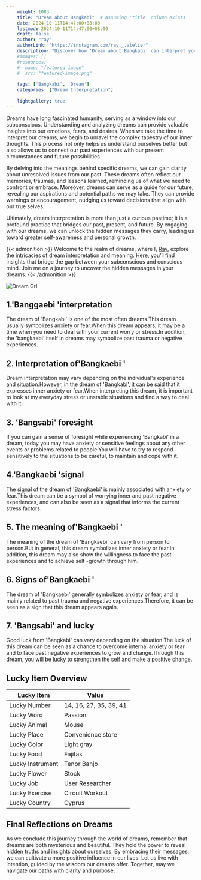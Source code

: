 ```yaml
---
    weight: 1083
    title: "Dream about Bangkabi"  # Assuming 'title' column exists
    date: 2024-10-11T14:47:00+08:00
    lastmod: 2024-10-11T14:47:00+08:00
    draft: false
    author: "ray"
    authorLink: "https://instagram.com/ray._.atelier"
    description: "Discover how 'Dream about Bangkabi' can interpret your future and uncover its significant meanings in your life."
    #images: []
    #resources:
    #- name: "featured-image"
    #  src: "featured-image.png"
    
    tags: ['Bangkabi', 'Dream']
    categories: ["Dream Interpretation"]
    
    lightgallery: true
---
```

    
Dreams have long fascinated humanity, serving as a window into our subconscious. Understanding and analyzing dreams can provide valuable insights into our emotions, fears, and desires. When we take the time to interpret our dreams, we begin to unravel the complex tapestry of our inner thoughts. This process not only helps us understand ourselves better but also allows us to connect our past experiences with our present circumstances and future possibilities.

By delving into the meanings behind specific dreams, we can gain clarity about unresolved issues from our past. These dreams often reflect our memories, traumas, and lessons learned, reminding us of what we need to confront or embrace. Moreover, dreams can serve as a guide for our future, revealing our aspirations and potential paths we may take. They can provide warnings or encouragement, nudging us toward decisions that align with our true selves.

Ultimately, dream interpretation is more than just a curious pastime; it is a profound practice that bridges our past, present, and future. By engaging with our dreams, we can unlock the hidden messages they carry, leading us toward greater self-awareness and personal growth.

{{< admonition >}}
Welcome to the realm of dreams, where I, [Ray](https://instagram.com/ray._.atelier), explore the intricacies of dream interpretation and meaning. Here, you’ll find insights that bridge the gap between your subconscious and conscious mind. Join me on a journey to uncover the hidden messages in your dreams.
{{< /admonition >}}

![Dream Grl](https://cdn.pixabay.com/photo/2017/11/02/03/35/gothic-2910057_1280.jpg "Dream Grl")

## 1.'Banggaebi 'interpretation
The dream of 'Bangkabi' is one of the most often dreams.This dream usually symbolizes anxiety or fear.When this dream appears, it may be a time when you need to deal with your current worry or stress.In addition, the 'bangkaebi' itself in dreams may symbolize past trauma or negative experiences.

## 2. Interpretation of'Bangkaebi '
Dream interpretation may vary depending on the individual's experience and situation.However, in the dream of 'Bangkabi', it can be said that it expresses inner anxiety or fear.When interpreting this dream, it is important to look at my everyday stress or unstable situations and find a way to deal with it.

## 3. 'Bangsabi' foresight
If you can gain a sense of foresight while experiencing 'Bangkabi' in a dream, today you may have anxiety or sensitive feelings about any other events or problems related to people.You will have to try to respond sensitively to the situations to be careful, to maintain and cope with it.

## 4.'Bangkaebi 'signal
The signal of the dream of 'Bangkaebi' is mainly associated with anxiety or fear.This dream can be a symbol of worrying inner and past negative experiences, and can also be seen as a signal that informs the current stress factors.

## 5. The meaning of'Bangkaebi '
The meaning of the dream of 'Bangkaebi' can vary from person to person.But in general, this dream symbolizes inner anxiety or fear.In addition, this dream may also show the willingness to face the past experiences and to achieve self -growth through him.

## 6. Signs of'Bangkaebi '
The dream of 'Bangkaebi' generally symbolizes anxiety or fear, and is mainly related to past trauma and negative experiences.Therefore, it can be seen as a sign that this dream appears again.

## 7. 'Bangsabi' and lucky
Good luck from 'Bangkabi' can vary depending on the situation.The luck of this dream can be seen as a chance to overcome internal anxiety or fear and to face past negative experiences to grow and change.Through this dream, you will be lucky to strengthen the self and make a positive change.

## Lucky Item Overview
| Lucky Item          | Value              |
|---------------|--------------------|
| Lucky Number        | 14, 16, 27, 35, 39, 41  |
| Lucky Word          | Passion |
| Lucky Animal        | Mouse |
| Lucky Place         | Convenience store     |
| Lucky Color         | Light gray     |
| Lucky Food          | Fajitas      |
| Lucky Instrument    | Tenor Banjo |
| Lucky Flower        | Stock    |
| Lucky Job           | User Researcher       |
| Lucky Exercise      | Circuit Workout  |
| Lucky Country       | Cyprus    |


##  Final Reflections on Dreams

As we conclude this journey through the world of dreams, remember that dreams are both mysterious and beautiful. They hold the power to reveal hidden truths and insights about ourselves. By embracing their messages, we can cultivate a more positive influence in our lives. Let us live with intention, guided by the wisdom our dreams offer. Together, may we navigate our paths with clarity and purpose.
